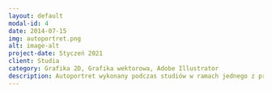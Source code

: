 ```yaml
---
layout: default
modal-id: 4
date: 2014-07-15
img: autoportret.png
alt: image-alt
project-date: Styczeń 2021
client: Studia
category: Grafika 2D, Grafika wektorowa, Adobe Illustrator
description: Autoportret wykonany podczas studiów w ramach jednego z przedmiotów. Został on wykonany w programie Adobe Illustrator.
---
```

